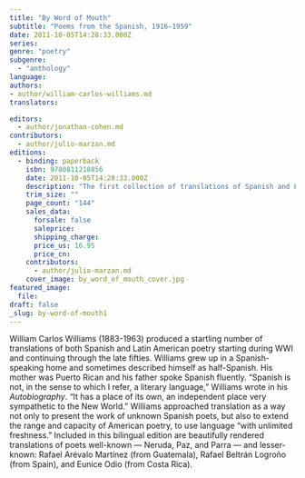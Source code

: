 ```yaml
---
title: "By Word of Mouth"
subtitle: "Poems from the Spanish, 1916–1959"
date: 2011-10-05T14:28:33.000Z
series:
genre: "poetry"
subgenre:
  - "anthology"
language:
authors:
- author/william-carlos-williams.md
translators:

editors:
  - author/jonathan-cohen.md
contributors:
  - author/julio-marzan.md
editions:
  - binding: paperback
    isbn: 9780811218856
    date: 2011-10-05T14:28:33.000Z
    description: "The first collection of translations of Spanish and Latin American poetry by William Carlos Williams, containing many previously unknown poems. "
    trim_size: ""
    page_count: "144"
    sales_data:
      forsale: false
      saleprice:
      shipping_charge:
      price_us: 16.95
      price_cn:
    contributors:
      - author/julio-marzan.md
    cover_image: by_word_of_mouth_cover.jpg
featured_image:
  file:
draft: false
_slug: by-word-of-mouth1
---
```


William Carlos Williams (1883-1963) produced a startling number of translations of both Spanish and Latin American poetry starting during WWI and continuing through the late fifties. Williams grew up in a Spanish-speaking home and sometimes described himself as half-Spanish. His mother was Puerto Rican and his father spoke Spanish fluently. “Spanish is not, in the sense to which I refer, a literary language,” Williams wrote in his _Autobiography_. “It has a place of its own, an independent place very sympathetic to the New World.” Williams approached translation as a way not only to present the work of unknown Spanish poets, but also to extend the range and capacity of American poetry, to use language “with unlimited freshness.” Included in this bilingual edition are beautifully rendered translations of poets well-known — Neruda, Paz, and Parra — and lesser-known: Rafael Arévalo Martínez (from Guatemala), Rafael Beltrán Logroño (from Spain), and Eunice Odio (from Costa Rica).
